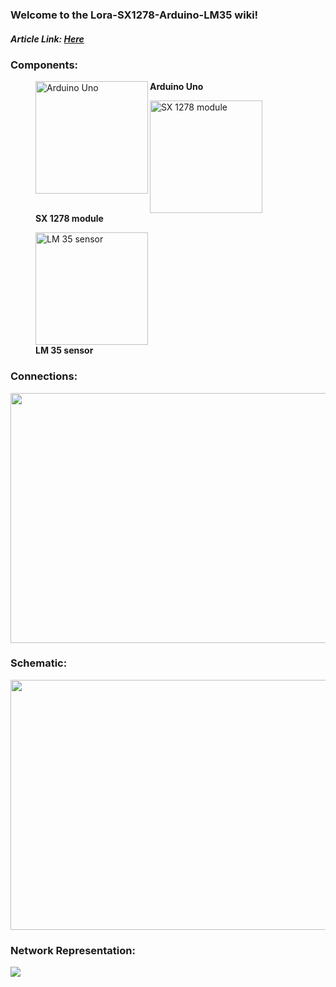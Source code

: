 ### Welcome to the Lora-SX1278-Arduino-LM35 wiki!
<p><h5>Article Link: <a href="https://github.com/victor-vdo/Lora-SX1278-Arduino-LM35/blob/master/TCIC-2017-2-LoRa_Tecnologia_Emergente_para_Internet_das_Coisas_.pdf">Here</a></h5></p>
<p><h3>Components:</h3></p>
<div>
      <figure>
          <img align="left" src="https://i.imgur.com/WuPp0P8.jpg"  height = "180" width = "180" title="Arduino Uno">
          <figcaption><b>Arduino Uno</b></figcaption>  
      </figure>  
      <figure>
          <img align="center" src="https://i.imgur.com/PV8fmj6.jpg"  height = "180" width = "180" title="SX 1278 module">
          <figcaption><b>SX 1278 module</b></figcaption>  
      </figure>   
      <figure>
          <img align="center" src="https://i.imgur.com/FS1wHs9.jpg"  height = "180" width = "180" title="LM 35 sensor">
          <figcaption><b>LM 35 sensor</b></figcaption>  
      </figure>      
</div>

<p><h3>Connections:</h3></p>

<div>
      <p><a href="https://imgur.com/QZ4d7Wp"><img src="https://i.imgur.com/QZ4d7Wp.png"  align="middle" height = "400" width = "600"/></a> </p>
</div>

<p><h3><b>Schematic:</b></h3></p>
<div>
      <p><a href="https://imgur.com/W4ITLas"><img src="https://i.imgur.com/W4ITLas.png" align="middle" height = "400" width = "600"/></a> </p>
</div>
<p><h3><b>Network Representation:</b></h3></p>
<div>
      <p><a href="https://imgur.com/JYgqf9r"><img src="https://i.imgur.com/JYgqf9r.png" align="center"/></a> </p>
</div>
